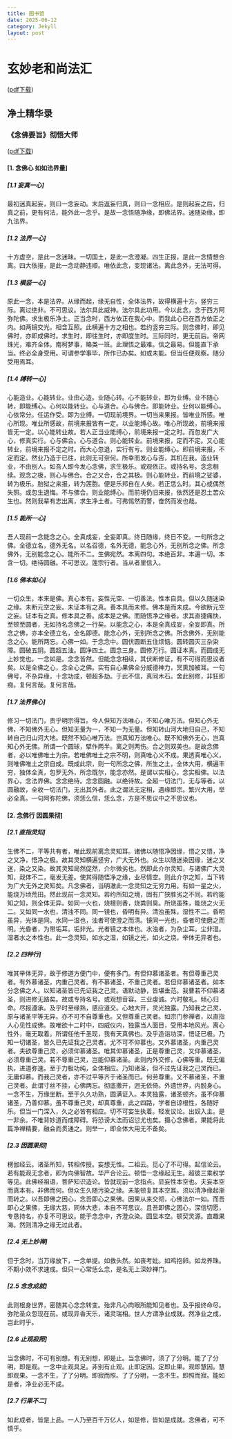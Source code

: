 ```yaml
---
title: 图书馆
date: 2025-06-12
category: Jekyll
layout: post
---
```


# 玄妙老和尚法汇 
([pdf下载](https://github.com/Euynahs/Euynahs.github.io/blob/c093b9cf291b9ba7c19d93a87f66ee3ea0323cbc/docs/%E5%BF%B5%E4%BD%9B%E8%A6%81%E6%97%A8.pdf))
## 净土精华录
### 《念佛要旨》彻悟大师
([pdf下载](https://github.com/Euynahs/Euynahs.github.io/blob/8603963cf7e7cf7533a24d47a14e03332f080b04/docs/%E5%BF%B5%E4%BD%9B%E8%A6%81%E6%97%A8.pdf))

#### [1. 念佛心 如如法界量]
##### [1.1 妄真一心]
最初迷真起妄，则曰一念妄动。末后返妄归真，则曰一念相应。是则起妄之后，归真之前，更有何法，能外此一念乎。是故一念悟随净缘，即佛法界。迷随染缘，即九法界。
##### [1.2 法界一心]
十方虚空，是此一念迷昧。一切国土，是此一念澄凝。四生正报，是此一念情想合离。四大依报，是此一念动静违顺。唯依此念，变现诸法。离此念外，无法可得。
##### [1.3 横竖一心]
原此一念，本是法界。从缘而起，缘无自性，全体法界，故得横遍十方。竖穷三际。离过绝非。不可思议。法尔具此威神。法尔具此功用。今以此念，念于西方阿弥陀佛。求生极乐净土。正当念时，西方依正在我心中。而我此心已在西方依正之内。如两镜交光，相含互照。此横遍十方之相也。若约竖穷三际。则念佛时，即见佛时，亦即成佛时。求生时，即往生时，亦即度生时。三际同时，更无前后。帝网珠光，难齐全体。南柯梦事，略类一班。此理悟之最难。信之最易。但能直下承当。终必全身受用。可谓参学事毕，所作已办矣。如或未能。但当任便观察。随分受用焉耳。
##### [1.4 缚转一心]
心能造业。心能转业。业由心造。业随心转。心不能转业，即为业缚。业不随心转，即能缚心。心何以能转业。心与道合。心与佛合。即能转业。业何以能缚心。心依常分。任运作受。即为业缚。一切现前境界。一切当来果报。皆唯业所感。唯心所现。唯业所感故，前境来报皆有一定。以业能缚心故。唯心所现故，前境来报皆无一定。以心能转业故。若人正当业能缚心，前境来报一定之时。而忽发广大心，修真实行。心与佛合。心与道合。则心能转业。前境来报，定而不定。又心能转业，前境来报不定之时。而大心忽退，实行有亏。则业能缚心。即前境来报，不定而定。然业乃造于已往，此则无可奈何。所幸而发心与否，其机在我。造业转业，不由别人。如吾人即今发心念佛，求生极乐。或观依正。或持名号。念念相续。观念之极，则心与佛合。合之又合，合之其极。则心能转业，而前境之娑婆，转为极乐。胎狱之来报，转为莲胞。便是乐邦自在人矣。若正恁么时。其心或偶然失照。或忽生退悔。不与佛合。则业能缚心。而前境仍旧来报，依然还是忍土苦众生也。然则我辈有志出离，求生净土者。可弗惕然而警，奋然而发也哉。
##### [1.5 能所一心]
吾人现前一念能念之心。全真成妄，全妄即真。终日随缘，终日不变。一句所念之佛。全德立名，德外无名。以名召德，名外无德，能念心外，无别所念之佛。所念佛外，无别能念之心。能所不二。生佛宛然。本离四句。本绝百非。本遍一切。本含一切。绝待圆融。不可思议。莲宗行者。当从者里信入。
##### [1.6 佛本如心]
一切众生，本来是佛。真心本有。妄性元空、一切善法。性本自具。但以久随迷染之缘。未断元空之妄。未证本有之真。善本具而未修。佛本是而未成。今欲断元空之妄。证本有之真。修本具之善。成本是之佛。而随悟净之缘者。求其直捷痛快，至顿至圆者，无如持名念佛之一行矣。以能念之心，本是全真成妄，全妄即真。所念之佛，亦本全德立名，全名即德。能念心外，无别所念之佛。所念佛外，无别能念之心。能所两忘。心佛一如。于念念中。圆伏圆断五住烦恼。圆转圆灭三杂染障。圆破五阴。圆超五浊。圆净四土。圆念三身。圆修万行。圆证本真。而圆成无上妙觉也。一念如是。念念皆然。但能念念相续，其伏断修证，有不可得而思议者矣。以是全佛之心，念全心之佛。实有自心果佛全分威德神力，冥熏加被耳。一句佛号，不杂异缘，十念功成，顿超多劫。于此不信，真同木石。舍此别修，非狂即痴。复何言哉。复何言哉。
##### [1.7 法界佛心]
修习一切法门，贵乎明宗得旨。今人但知万法唯心，不知心唯万法。但知心外无佛，不知佛外无心。但知无量为一，不知一为无量。但知转山河大地归自己，不知转自己归山河大地。既然不知心唯万法。岂真知万法唯心。既不知佛外无心，岂真知心外无佛。所谓一个圆球，擘作两半。离之则两伤。合之则双美也。是故念佛者，必以唯佛唯土为宗。若唯佛唯土之宗不明，则真唯心义不成。果透真唯心义，则唯佛唯土之宗自成。既成此宗，则一句所念之佛，所生之土，全体大用，横遍丰穷，独体全真，包罗无外，所念既尔，能念亦然。是谓以实相心，念实相佛。以法界心，念法界佛。念念绝待。念念圆融。以绝待故。全超一切法门，无与等者。以圆融故，全收一切法门，无出其外者。此之谓法无定相，遇缘即宗。繁兴大用，举必全真。一句阿弥陀佛，须恁么信，恁么念，方是不思议中之不思议也。
#### [2. 念佛行 因圆果彻]
##### [2.1 直指灵知]
生佛不二，平等共有者，唯此现前离念灵知耳。诸佛以随悟净因缘，悟之又悟，净之又净，悟净之极。故其灵知横遍竖穷，广大无外也。众生以随迷染因缘，迷之又迷，染之又染。故其灵知局然促然，介尔微劣也。然即此介尔灵知，与诸佛广大灵知，觌体不二，毫发无差。使其得随悟净之缘，业尽情空。则此介尔之知，当下转为广大无外之灵知矣。凡念佛者，当明澈此一念灵知之无穷力用。有如一星之火，能烧万顷荒田。然此现前一念灵知。若约所知之境，固有广狭胜劣之不同。若约能知之知，则全体无异。如同一火也，烧檀则香，烧粪则臭。所烧虽殊，能烧之火无二。又如同一水也，清浊不同。同一镜也，昏明有异。清浊虽殊，湿性不二。昏明虽异，光体是同。水同一湿也，浊者可使澄之而清。镜同一光也，昏者可使磨之而明。光昏者，为带垢耳。垢非光。光者镜之本体也。水浊者，为杂尘耳。尘非湿。湿者水之本性也。此一念灵知，如水之湿，如镜之光，如火之烧，举体无异者也。
##### [2.2 四种行]
唯其举体无异，故于修道方便门中，便有多门。有但仰慕诸圣者。有但尊重己灵者。有外慕诸圣，内重己灵者。有不慕诸圣，不重己灵者。若但仰慕诸圣者。如本分念佛之人。以知诸圣皆已先证我之己灵。语默动静，皆堪垂范。我曹若不仰慕诸圣，则进修无路矣。故或专持名号。或观想音容。三业虔诚。六时敬礼。倾心归命。尽报遵承。及乎时至缘熟，感应道交。心地大开，灵光独露。乃知我之己灵，原与诸圣平等无异。亦不可不自尊重也。又但尊重己灵者。如宗门参禅者，以直指人心见性成佛。故唯欲十二时中，四威仪内，独露当人面目，受用本地风光。离心性外，毫无取着。所谓任他千圣现，我有天真佛也。及乎造诣功深，悟证已极。乃知一切诸圣，皆久已先证我之己灵者。尤不可不仰慕也。又外慕诸圣，内重己灵者。夫欲尊重己灵，必须仰慕诸圣。唯其仰慕诸圣，正是尊重己灵，又仰慕诸圣，必须尊重己灵。若不尊重己灵，岂能仰慕诸圣。此则内外交修，心佛等重。既无偏执，进道弥速。至于力极功纯，全体相应。乃知诸圣，但不过先证我之己灵而已。无庸仰慕。而我己灵者，亦不过平等齐于诸圣而已。何劳尊重。又不慕诸圣，不重己灵者。此谓寸丝不挂，心佛两忘。彻底撒开，迥无依倚。外遗世界，内脱身心。一念不生，万缘坐断。至于久久功熟，圆满证入。本灵独露，诸圣顿齐。虽不仰慕诸圣，乃善仰慕。虽不尊重己灵，却真尊重，此之四路，学者自谅根性，各随好乐。但当一门深入，久之必皆有相应。切不可妄生执着。轻发议论。出奴入主。是一非余。不唯背妙道而成障碍。将恐谤大法而诏愆尤也矣。摄心念佛者。果能将此篇净禅精要，融会而贯通之。则举一，即全体大用无不备矣。
##### [2.3 因圆果彻]
楞伽经云。诸圣所知，转相传授。妄想无性。二祖云。觅心了不可得。起信论云。若有能观无念者，即为向佛智故。华严合论云。顿悟一念缘起无生。超彼三乘权学等见。此佛经祖语，菩萨知识造论。皆就现前一念指点。显妄性本空也。夫妄本空而真本有。非佛而何。但众生久随污染之缘。未能顿复其本空耳。须以清净缘起渐而转之。以吾即佛之因心，念吾即心之果佛。因果从来交彻，心佛法尔一如。而吾即心之果佛，无缘大慈，同体大悲，本自不可思议。且吾即佛之因心，深信切愿，专恳持名，亦复不可思议。能于念念中，齐澄众染。圆显本空。顿契灵源。直趣果海。然则清净之缘无过此者。
##### [2.4 无上妙禅]
但于念时，当万缘放下，一念单提。如救头然。如丧考妣。如鸡抱卵。如龙养珠。不期小效不求速成。但只一心常恁么念，是名无上深妙禅门。
##### [2.5 念念成就]
此则根身世界，密随其心念念转变。殆非凡心肉眼所能知见者也。及乎报终命尽。弥陀圣众忽现在前。或现异香天乐，诸灵瑞相。世人方谓净业成就。然净业之成，岂此时乎。
##### [2.6 止观寂照]
当念佛时，不可有别想。有无别想，即是止。当念佛时，须了了分明。能了了分明，即是观。一念中止观具足。非别有止观。止即定因。定即止果。观即慧因。慧即观果。一念不生，了了分明。即寂而照。了了分明，一念不生。即照而寂。能如是者，净业必无不成。
##### [2.7 行果不二]
如此成者，皆是上品。一人乃至百千万亿人，如是修，皆如是成就。念佛者，可不慎乎。

